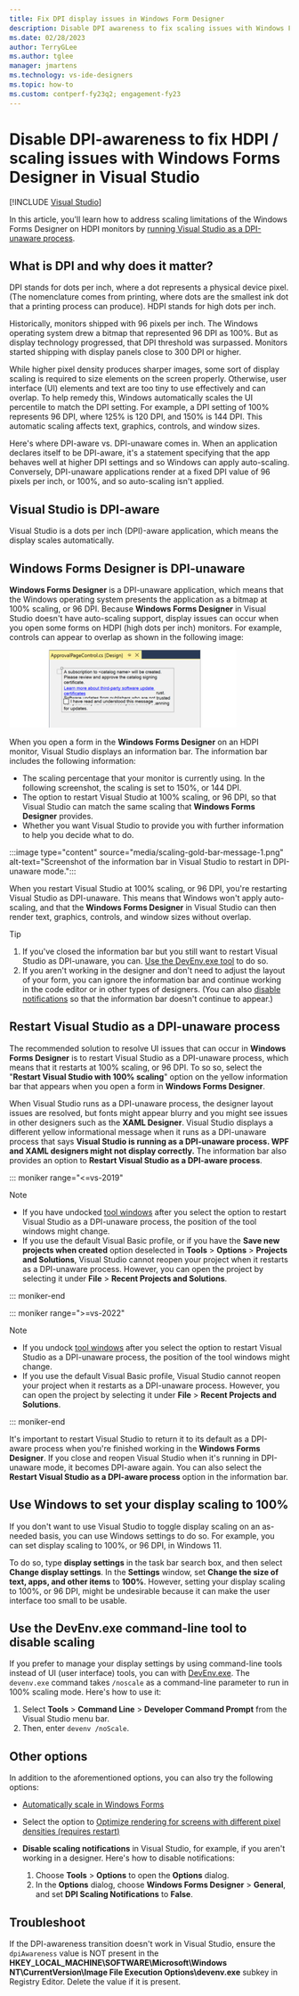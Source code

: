 ```yaml
---
title: Fix DPI display issues in Windows Form Designer
description: Disable DPI awareness to fix scaling issues with Windows Forms Designer on HDPI monitors.
ms.date: 02/28/2023
author: TerryGLee
ms.author: tglee
manager: jmartens
ms.technology: vs-ide-designers
ms.topic: how-to
ms.custom: contperf-fy23q2; engagement-fy23
---
```

# Disable DPI-awareness to fix HDPI / scaling issues with Windows Forms Designer in Visual Studio

 [!INCLUDE [Visual Studio](~/includes/applies-to-version/vs-windows-only.md)]

In this article, you'll learn how to address scaling limitations of the Windows Forms Designer on HDPI monitors by [running Visual Studio as a DPI-unaware process](#restart-visual-studio-as-a-dpi-unaware-process).

## What is DPI and why does it matter?

DPI stands for dots per inch, where a dot represents a physical device pixel. (The nomenclature comes from printing, where dots are the smallest ink dot that a printing process can produce). HDPI stands for high dots per inch.

Historically, monitors shipped with 96 pixels per inch. The Windows operating system drew a bitmap that represented 96 DPI as 100%. But as display technology progressed, that DPI threshold was surpassed. Monitors started shipping with display panels close to 300 DPI or higher.

While higher pixel density produces sharper images, some sort of display scaling is required to size elements on the screen properly. Otherwise, user interface (UI) elements and text are too tiny to use effectively and can overlap. To help remedy this, Windows automatically scales the UI percentile to match the DPI setting. For example, a DPI setting of 100% represents 96 DPI, where 125% is 120 DPI, and 150% is 144 DPI. This automatic scaling affects text, graphics, controls, and window sizes.

Here's where DPI-aware vs. DPI-unaware comes in. When an application declares itself to be DPI-aware, it's a statement specifying that the app behaves well at higher DPI settings and so Windows can apply auto-scaling. Conversely, DPI-unaware applications render at a fixed DPI value of 96 pixels per inch, or 100%, and so auto-scaling isn't applied.

## Visual Studio is DPI-aware

Visual Studio is a dots per inch (DPI)-aware application, which means the display scales automatically.

## Windows Forms Designer is DPI-unaware

**Windows Forms Designer** is a DPI-unaware application, which means that the Windows operating system presents the application as a bitmap at 100% scaling, or 96 DPI. Because **Windows Forms Designer** in Visual Studio doesn't have auto-scaling support, display issues can occur when you open some forms on HDPI (high dots per inch) monitors. For example, controls can appear to overlap as shown in the following image:

![Windows Forms Designer on HDPI monitor](./media/win-forms-designer-hdpi-1.gif)

When you open a form in the **Windows Forms Designer** on an HDPI monitor, Visual Studio displays an information bar. The information bar includes the following information:

- The scaling percentage that your monitor is currently using. In the following screenshot, the scaling is set to 150%, or 144 DPI.
- The option to restart Visual Studio at 100% scaling, or 96 DPI, so that Visual Studio can match the same scaling that **Windows Forms Designer** provides.
- Whether you want Visual Studio to provide you with further information to help you decide what to do.

:::image type="content" source="media/scaling-gold-bar-message-1.png" alt-text="Screenshot of the information bar in Visual Studio to restart in DPI-unaware mode.":::

When you restart Visual Studio at 100% scaling, or 96 DPI, you're restarting Visual Studio as DPI-unaware. This means that Windows won't apply auto-scaling, and that the **Windows Forms Designer** in Visual Studio can then render text, graphics, controls, and window sizes without overlap.

> [!TIP]
> 1. If you've closed the information bar but you still want to restart Visual Studio as DPI-unaware, you can. [Use the DevEnv.exe tool](#use-the-devenvexe-tool) to do so.
> 2. If you aren't working in the designer and don't need to adjust the layout of your form, you can ignore the information bar and continue working in the code editor or in other types of designers. (You can also [disable notifications](#disable-notifications) so that the information bar doesn't continue to appear.)

## Restart Visual Studio as a DPI-unaware process

The recommended solution to resolve UI issues that can occur in **Windows Forms Designer** is to restart Visual Studio as a DPI-unaware process, which means that it restarts at 100% scaling, or 96 DPI. To so so, select the "**Restart Visual Studio with 100% scaling**" option on the yellow information bar that appears when you open a form in **Windows Forms Designer**.

When Visual Studio runs as a DPI-unaware process, the designer layout issues are resolved, but fonts might appear blurry and you might see issues in other designers such as the **XAML Designer**. Visual Studio displays a different yellow informational message when it runs as a DPI-unaware process that says **Visual Studio is running as a DPI-unaware process. WPF and XAML designers might not display correctly.** The information bar also provides an option to **Restart Visual Studio as a DPI-aware process**.

::: moniker range="<=vs-2019"

> [!NOTE]
> - If you have undocked [tool windows](../ide/customizing-window-layouts-in-visual-studio.md#tool-and-document-windows) after you select the option to restart Visual Studio as a DPI-unaware process, the position of the tool windows might change.
> - If you use the default Visual Basic profile, or if you have the **Save new projects when created** option deselected in **Tools** > **Options** > **Projects and Solutions**, Visual Studio cannot reopen your project when it restarts as a DPI-unaware process. However, you can open the project by selecting it under **File** > **Recent Projects and Solutions**.

::: moniker-end

::: moniker range=">=vs-2022"

> [!NOTE]
> - If you undock [tool windows](../ide/customizing-window-layouts-in-visual-studio.md#tool-and-document-windows) after you select the option to restart Visual Studio as a DPI-unaware process, the position of the tool windows might change.
> - If you use the default Visual Basic profile, Visual Studio cannot reopen your project when it restarts as a DPI-unaware process. However, you can open the project by selecting it under **File** > **Recent Projects and Solutions**.

::: moniker-end

It's important to restart Visual Studio to return it to its default as a DPI-aware process when you're finished working in the **Windows Forms Designer**. If you close and reopen Visual Studio when it's running in DPI-unaware mode, it becomes DPI-aware again. You can also select the **Restart Visual Studio as a DPI-aware process** option in the information bar.

## Use Windows to set your display scaling to 100%

If you don't want to use Visual Studio to toggle display scaling on an as-needed basis, you can use Windows settings to do so. For example, you can set display scaling to 100%, or 96 DPI, in Windows 11.

To do so, type **display settings** in the task bar search box, and then select **Change display settings**. In the **Settings** window, set **Change the size of text, apps, and other items** to **100%**.  However, setting your display scaling to 100%, or 96 DPI, might be undesirable because it can make the user interface too small to be usable.

## <a name="use-the-devenvexe-tool"></a>Use the DevEnv.exe command-line tool to disable scaling

If you prefer to manage your display settings by using command-line tools instead of UI (user interface) tools, you can with [DevEnv.exe](../ide/reference/devenv-command-line-switches.md). The `devenv.exe` command takes `/noscale` as a command-line parameter to run in 100% scaling mode. Here's how to use it:

1. Select **Tools** > **Command Line** > **Developer Command Prompt** from the Visual Studio menu bar.
1. Then, enter `devenv /noScale`.

## Other options

In addition to the aforementioned options, you can also try the following options:

- [Automatically scale in Windows Forms](/dotnet/framework/winforms/automatic-scaling-in-windows-forms)

- Select the option to [Optimize rendering for screens with different pixel densities (requires restart)](../ide/reference/general-environment-options-dialog-box.md#visual-experience)

- <a name="disable-notifications"></a>**Disable scaling notifications** in Visual Studio, for example,  if you aren't working in a designer. Here's how to disable notifications:

  1. Choose **Tools** > **Options** to open the **Options** dialog.
  1. In the **Options** dialog, choose **Windows Forms Designer** > **General**, and set **DPI Scaling Notifications** to **False**.

## Troubleshoot

If the DPI-awareness transition doesn't work in Visual Studio, ensure the `dpiAwareness` value is NOT present in the **HKEY_LOCAL_MACHINE\SOFTWARE\Microsoft\Windows NT\CurrentVersion\Image File Execution Options\devenv.exe** subkey in Registry Editor. Delete the value if it is present.
